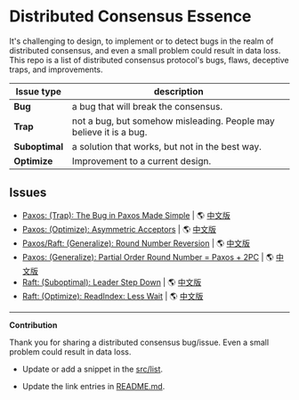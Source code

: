 # Distributed Consensus Essence

It's challenging to design, to implement or to detect bugs in the realm of distributed consensus, and even
a small problem could result in data loss.
This repo is a list of distributed consensus protocol's bugs, flaws, deceptive traps, and improvements.

|  Issue type    | description                                                        |
|  ---           | ---                                                                |
| **Bug**        | a bug that will break the consensus.                               |
| **Trap**       | not a bug, but somehow misleading. People may believe it is a bug. |
| **Suboptimal** | a solution that works, but not in the best way.                    |
| **Optimize**   | Improvement to a current design.                                   |

## Issues

- [Paxos: (Trap): The Bug in Paxos Made Simple](src/list/classic-paxos-forget-decided-value/classic-paxos-forget-decided-value.md) | 🌎 [中文版](src/list/classic-paxos-forget-decided-value/classic-paxos-forget-decided-value.cn.md)
- [Paxos: (Optimize): Asymmetric Acceptors](src/list/asymmetric-paxos/asymmetric-paxos.md) | 🌎 [中文版](src/list/asymmetric-paxos/asymmetric-paxos.cn.md)
- [Paxos/Raft: (Generalize): Round Number Reversion](src/list/paxos-revert-rnd/paxos-revert-rnd.md) | 🌎 [中文版](src/list/paxos-revert-rnd/paxos-revert-rnd.cn.md)
- [Paxos: (Generalize): Partial Order Round Number = Paxos + 2PC](src/list/paxos-partial-order-rnd/paxos-partial-order-rnd.md) | 🌎 [中文版](src/list/paxos-partial-order-rnd/paxos-partial-order-rnd.cn.md)
- [Raft: (Suboptimal): Leader Step Down](src/list/raft-leader-step-down/raft-leader-step-down.md) | 🌎 [中文版](src/list/raft-leader-step-down/raft-leader-step-down.cn.md)
- [Raft: (Optimize): ReadIndex: Less Wait](src/list/raft-read-index/raft-read-index.md) | 🌎 [中文版](src/list/raft-read-index/raft-read-index.cn.md)


---

**Contribution**

Thank you for sharing a distributed consensus bug/issue.
Even a small problem could result in data loss.

- Update or add a snippet in the [src/list](src/list).

- Update the link entries in [README.md](README.md).
